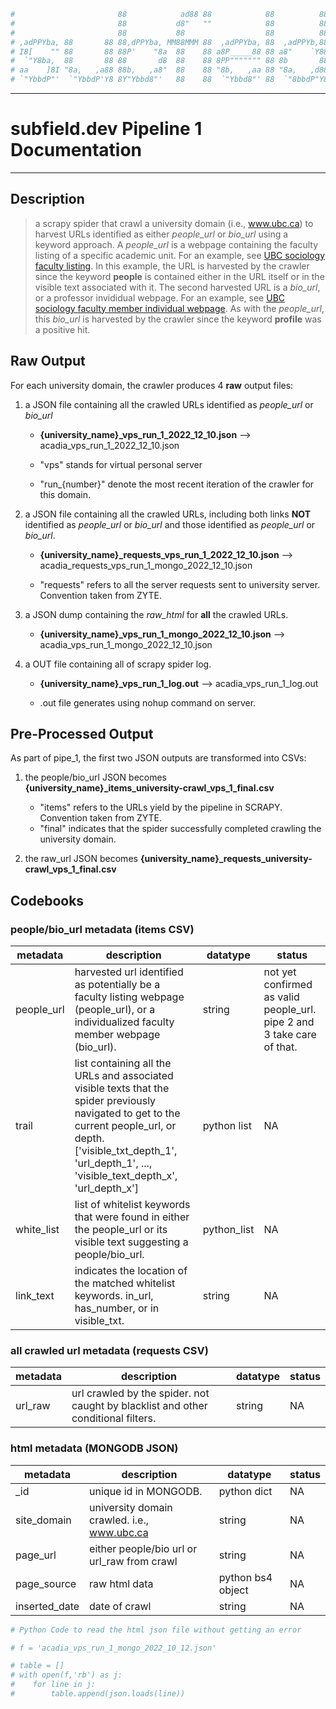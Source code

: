 ```python
#                       88            ad88 88            88          88
#                       88           d8"   ""            88          88
#                       88           88                  88          88
# ,adPPYba, 88       88 88,dPPYba, MM88MMM 88  ,adPPYba, 88  ,adPPYb,88
# I8[    "" 88       88 88P'    "8a  88    88 a8P_____88 88 a8"    `Y88
#  `"Y8ba,  88       88 88       d8  88    88 8PP""""""" 88 8b       88
# aa    ]8I "8a,   ,a88 88b,   ,a8"  88    88 "8b,   ,aa 88 "8a,   ,d88
# `"YbbdP"'  `"YbbdP'Y8 8Y"Ybbd8"'   88    88  `"Ybbd8"' 88  `"8bbdP"Y8

```

---
# **subfield.dev Pipeline 1 Documentation**
---

## Description

> a scrapy spider that crawl a university domain (i.e., www.ubc.ca) to harvest URLs identified as either *people_url* or *bio_url* using a keyword approach. A *people_url* is a webpage containing the faculty listing of a specific academic unit. For an example, see [UBC sociology faculty listing](https://sociology.ubc.ca/people/). In this example, the URL is harvested by the crawler since the keyword **people** is contained either in the URL itself or in the visible text associated with it. The second harvested URL is a *bio_url*, or a professor invididual webpage. For an example, see [UBC sociology faculty member individual webpage](https://sociology.ubc.ca/profile/seth-abrutyn/). As with the *people_url*, this *bio_url* is harvested by the crawler since the keyword **profile** was a positive hit.


## Raw Output

For each university domain, the crawler produces 4 **raw** output files:

1. a JSON file containing all the crawled URLs identified as *people_url* or *bio_url*

    * **{university_name}_vps_run_1_2022_12_10.json** --> acadia_vps_run_1_2022_12_10.json

    * "vps" stands for virtual personal server

    * "run_{number}" denote the most recent iteration of the crawler for this domain.


2. a JSON file containing all the crawled URLs, including both links **NOT** identified as *people_url* or *bio_url* and those identified as *people_url* or *bio_url*.

    * **{university_name}_requests_vps_run_1_2022_12_10.json** --> acadia_requests_vps_run_1_mongo_2022_12_10.json

    * "requests" refers to all the server requests sent to university server. Convention taken from ZYTE.


3. a JSON dump containing the *raw_html* for **all** the crawled URLs.

    * **{university_name}_vps_run_1_mongo_2022_12_10.json** --> acadia_vps_run_1_mongo_2022_12_10.json


4. a OUT file containing all of scrapy spider log.

    * **{university_name}_vps_run_1_log.out** --> acadia_vps_run_1_log.out

    * .out file generates using nohup command on server.


## Pre-Processed Output

As part of pipe_1, the first two JSON outputs are transformed into CSVs:

1. the people/bio_url JSON becomes **{university_name}_items_university-crawl_vps_1_final.csv**
    * "items" refers to the URLs yield by the pipeline in SCRAPY. Convention taken from ZYTE.
    * "final" indicates that the spider successfully completed crawling the university domain.


2. the raw_url JSON becomes **{university_name}_requests_university-crawl_vps_1_final.csv**

## Codebooks

### people/bio_url metadata (items CSV)

| metadata   | description                                                                                                                                                                                                                   | datatype     | status                                                                 |
|------------|-------------------------------------------------------------------------------------------------------------------------------------------------------------------------------------------------------------------------------|--------------|------------------------------------------------------------------------|
| people_url | harvested url identified as potentially be a faculty listing webpage (people_url), or a individualized faculty member webpage (bio_url).                                                                                      | string       | not yet confirmed as valid people_url. pipe 2 and 3 take care of that. |
| trail      | list containing all the URLs and associated visible texts that the spider previously navigated to get to the current people_url, or depth. ['visible_txt_depth_1', 'url_depth_1', ..., 'visible_text_depth_x', 'url_depth_x'] | python list  | NA                                                                     |
| white_list | list of whitelist keywords that were found in either the people_url or its visible text suggesting a people/bio_url.                                                                                                          | python_list  | NA                                                                     |
| link_text  | indicates the location of the matched whitelist keywords. in_url, has_number, or in visible_txt.                                                                                                                              | string       | NA                                                                     |

### all crawled url metadata (requests CSV)

| metadata | description                                                                       | datatype | status |
|----------|-----------------------------------------------------------------------------------|----------|--------|
| url_raw  | url crawled by the spider. not caught by blacklist and other conditional filters. | string   | NA     |

### html metadata (MONGODB JSON)

| metadata      | description                                 | datatype          | status |
|---------------|---------------------------------------------|-------------------|--------|
| _id           | unique id in MONGODB.                       | python dict       | NA     |
| site_domain   | university domain crawled. i.e., www.ubc.ca | string            | NA     |
| page_url      | either people/bio url or url_raw from crawl | string            | NA     |
| page_source   | raw html data                               | python bs4 object | NA     |
| inserted_date | date of crawl                               | string            | NA     |


```python
# Python Code to read the html json file without getting an error

# f = 'acadia_vps_run_1_mongo_2022_10_12.json'

# table = []
# with open(f,'rb') as j:
#    for line in j:
#        table.append(json.loads(line))

```


